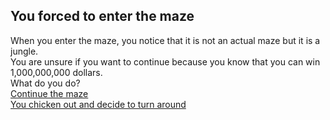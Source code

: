 ## You forced to enter the maze
When you enter the maze, you notice that it is not an actual maze but it is a jungle.   
You are unsure if you want to continue because you know that you can win 1,000,000,000 dollars.   
What do you do?   
[Continue the maze](you-lose.md)   
[You chicken out and decide to turn around](you-win.md)